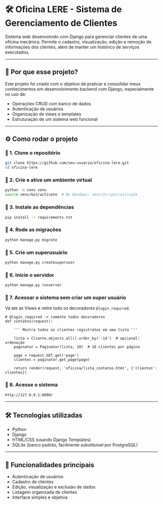 
# 🛠 Oficina LERE - Sistema de Gerenciamento de Clientes

Sistema web desenvolvido com Django para gerenciar clientes de uma oficina mecânica. Permite o cadastro, visualização, edição e remoção de informações dos clientes, além de manter um histórico de serviços executados.

---

## 🚀 Por que esse projeto?

Este projeto foi criado com o objetivo de praticar e consolidar meus conhecimentos em desenvolvimento backend com Django, especialmente no uso de:

- Operações CRUD com banco de dados
- Autenticação de usuários
- Organização de views e templates
- Estruturação de um sistema web funcional

---

## ⚙️ Como rodar o projeto

### 🔹 1. Clone o repositório

```bash
git clone https://github.com/seu-usuario/oficina-lere.git
cd oficina-lere
```

### 🔹 2. Crie e ative um ambiente virtual

```bash
python -m venv venv
source venv/bin/activate  # No Windows: venv\Scripts\activate
```

### 🔹 3. Instale as dependências

```bash
pip install -r requirements.txt
```

### 🔹 4. Rode as migrações

```bash
python manage.py migrate
```

### 🔹 5. Crie um superusuário

```bash
python manage.py createsuperuser
```

### 🔹 6. Inicie o servidor

```bash
python manage.py runserver
```
### 🔹 7. Acessar o sistema sem criar um super usuário
Vá ate as Views e retire todo os decoradores `@login_required`.
```pyhon
# @login_required -> comente todos decoradores
def contatos(request):

    ''' Mostra todos os clientes registratos em uma lista '''
    
    lista = Cliente.objects.all().order_by('-id')  # opcional: ordenação
    paginator = Paginator(lista, 10)  # 10 clientes por página

    page = request.GET.get('page')
    clientes = paginator.get_page(page)

    return render(request, 'oficina/lista_contatos.html', {'clientes': clientes})
```

### 🔹 8. Acesse o sistema

```bash
http://127.0.0.1:8000/
```


---

## 🛠 Tecnologias utilizadas

- Python
- Django
- HTML/CSS (usando Django Templates)
- SQLite (banco padrão, facilmente substituível por PostgreSQL)

---

## 📌 Funcionalidades principais

- Autenticação de usuários
- Cadastro de clientes
- Edição, visualização e exclusão de dados
- Listagem organizada de clientes
- Interface simples e objetiva


